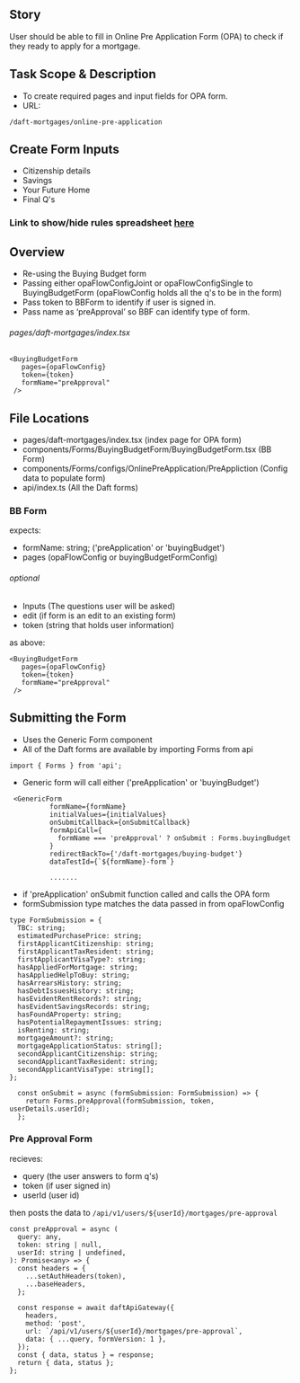 ## Story
User should be able to fill in Online Pre Application Form (OPA) to check if they ready to apply for a mortgage.


## Task Scope & Description
* To create required pages and input fields for OPA form.
* URL:
```
/daft-mortgages/online-pre-application
```


## Create Form Inputs
* Citizenship details
* Savings
* Your Future Home
* Final Q's

### Link to show/hide rules spreadsheet [here](https://docs.google.com/spreadsheets/d/1HXvIXYFpwMiGJ7cBmQrsYoFyD8QG98_FpaA89-bzBxQ/edit#gid=1930473)


## Overview
* Re-using the Buying Budget form
* Passing either opaFlowConfigJoint or opaFlowConfigSingle to BuyingBudgetForm (opaFlowConfig holds all the q's to be in the form)
* Pass token to BBForm to identify if user is signed in.
* Pass name as ‘preApproval’ so BBF can identify type of form.

###### pages/daft-mortgages/index.tsx	
```
<BuyingBudgetForm
   pages={opaFlowConfig}
   token={token}
   formName="preApproval"
 />
```

## File Locations

* pages/daft-mortgages/index.tsx (index page for OPA form)
* components/Forms/BuyingBudgetForm/BuyingBudgetForm.tsx (BB Form)
* components/Forms/configs/OnlinePreApplication/PreAppliction (Config data to populate form)
* api/index.ts (All the Daft forms)

### BB Form
expects:

* formName: string;  ('preApplication' or 'buyingBudget')
* pages (opaFlowConfig or buyingBudgetFormConfig) 

###### optional
* Inputs (The questions user will be asked)
* edit (if form is an edit to an existing form)
* token (string that holds user information)

as above:

```
<BuyingBudgetForm
   pages={opaFlowConfig}
   token={token}
   formName="preApproval"
 />
```

## Submitting the Form

* Uses the Generic Form component
* All of the Daft forms are available by importing Forms from api

```
import { Forms } from 'api';
```

* Generic form will call either ('preApplication' or 'buyingBudget')

```
 <GenericForm
          formName={formName}
          initialValues={initialValues}
          onSubmitCallback={onSubmitCallback}
          formApiCall={
            formName === 'preApproval' ? onSubmit : Forms.buyingBudget
          }
          redirectBackTo={'/daft-mortgages/buying-budget'}
          dataTestId={`${formName}-form`}
          
          .......
```

* if 'preApplication' onSubmit function called and calls the OPA form
* formSubmission type matches the data passed in from opaFlowConfig

```
type FormSubmission = {
  TBC: string;
  estimatedPurchasePrice: string;
  firstApplicantCitizenship: string;
  firstApplicantTaxResident: string;
  firstApplicantVisaType?: string;
  hasAppliedForMortgage: string;
  hasAppliedHelpToBuy: string;
  hasArrearsHistory: string;
  hasDebtIssuesHistory: string;
  hasEvidentRentRecords?: string;
  hasEvidentSavingsRecords: string;
  hasFoundAProperty: string;
  hasPotentialRepaymentIssues: string;
  isRenting: string;
  mortgageAmount?: string;
  mortgageApplicationStatus: string[];
  secondApplicantCitizenship: string;
  secondApplicantTaxResident: string;
  secondApplicantVisaType: string[];
};
```

```
  const onSubmit = async (formSubmission: FormSubmission) => {
    return Forms.preApproval(formSubmission, token, userDetails.userId);
  };
```

### Pre Approval Form
recieves:

* query (the user answers to form q's) 
* token (if user signed in) 
* userId (user id) 

then posts the data to `/api/v1/users/${userId}/mortgages/pre-approval`

```
const preApproval = async (
  query: any,
  token: string | null,
  userId: string | undefined,
): Promise<any> => {
  const headers = {
    ...setAuthHeaders(token),
    ...baseHeaders,
  };

  const response = await daftApiGateway({
    headers,
    method: 'post',
    url: `/api/v1/users/${userId}/mortgages/pre-approval`,
    data: { ...query, formVersion: 1 },
  });
  const { data, status } = response;
  return { data, status };
};

```

